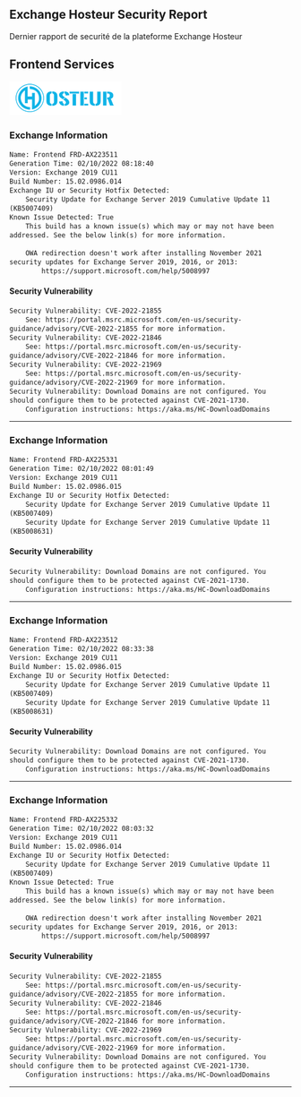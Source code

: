 ## Exchange Hosteur Security Report
Dernier rapport de securité de la plateforme Exchange Hosteur

## Frontend Services
![logo](img/logo-hosteur_2021.png)

### Exchange Information
	Name: Frontend FRD-AX223511
	Generation Time: 02/10/2022 08:18:40
	Version: Exchange 2019 CU11
	Build Number: 15.02.0986.014
	Exchange IU or Security Hotfix Detected: 
		Security Update for Exchange Server 2019 Cumulative Update 11 (KB5007409)
	Known Issue Detected: True
		This build has a known issue(s) which may or may not have been addressed. See the below link(s) for more information.

		OWA redirection doesn't work after installing November 2021 security updates for Exchange Server 2019, 2016, or 2013:
			https://support.microsoft.com/help/5008997

#### Security Vulnerability
	Security Vulnerability: CVE-2022-21855
		See: https://portal.msrc.microsoft.com/en-us/security-guidance/advisory/CVE-2022-21855 for more information.
	Security Vulnerability: CVE-2022-21846
		See: https://portal.msrc.microsoft.com/en-us/security-guidance/advisory/CVE-2022-21846 for more information.
	Security Vulnerability: CVE-2022-21969
		See: https://portal.msrc.microsoft.com/en-us/security-guidance/advisory/CVE-2022-21969 for more information.
	Security Vulnerability: Download Domains are not configured. You should configure them to be protected against CVE-2021-1730.
		Configuration instructions: https://aka.ms/HC-DownloadDomains

---
### Exchange Information
	Name: Frontend FRD-AX225331
	Generation Time: 02/10/2022 08:01:49
	Version: Exchange 2019 CU11
	Build Number: 15.02.0986.015
	Exchange IU or Security Hotfix Detected: 
		Security Update for Exchange Server 2019 Cumulative Update 11 (KB5007409)
		Security Update for Exchange Server 2019 Cumulative Update 11 (KB5008631)

#### Security Vulnerability
	Security Vulnerability: Download Domains are not configured. You should configure them to be protected against CVE-2021-1730.
		Configuration instructions: https://aka.ms/HC-DownloadDomains

---
### Exchange Information
	Name: Frontend FRD-AX223512
	Generation Time: 02/10/2022 08:33:38
	Version: Exchange 2019 CU11
	Build Number: 15.02.0986.015
	Exchange IU or Security Hotfix Detected: 
		Security Update for Exchange Server 2019 Cumulative Update 11 (KB5007409)
		Security Update for Exchange Server 2019 Cumulative Update 11 (KB5008631)

#### Security Vulnerability
	Security Vulnerability: Download Domains are not configured. You should configure them to be protected against CVE-2021-1730.
		Configuration instructions: https://aka.ms/HC-DownloadDomains

---
### Exchange Information
	Name: Frontend FRD-AX225332
	Generation Time: 02/10/2022 08:03:32
	Version: Exchange 2019 CU11
	Build Number: 15.02.0986.014
	Exchange IU or Security Hotfix Detected: 
		Security Update for Exchange Server 2019 Cumulative Update 11 (KB5007409)
	Known Issue Detected: True
		This build has a known issue(s) which may or may not have been addressed. See the below link(s) for more information.

		OWA redirection doesn't work after installing November 2021 security updates for Exchange Server 2019, 2016, or 2013:
			https://support.microsoft.com/help/5008997

#### Security Vulnerability
	Security Vulnerability: CVE-2022-21855
		See: https://portal.msrc.microsoft.com/en-us/security-guidance/advisory/CVE-2022-21855 for more information.
	Security Vulnerability: CVE-2022-21846
		See: https://portal.msrc.microsoft.com/en-us/security-guidance/advisory/CVE-2022-21846 for more information.
	Security Vulnerability: CVE-2022-21969
		See: https://portal.msrc.microsoft.com/en-us/security-guidance/advisory/CVE-2022-21969 for more information.
	Security Vulnerability: Download Domains are not configured. You should configure them to be protected against CVE-2021-1730.
		Configuration instructions: https://aka.ms/HC-DownloadDomains

---
